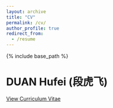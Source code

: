 ```yaml
---
layout: archive
title: "CV"
permalink: /cv/
author_profile: true
redirect_from:
  - /resume
---
```


{% include base_path %}

DUAN Hufei (段虎飞)
======

[View Curriculum Vitae](http://FHDD.github.io/files/Curriculum-Vitae-Hufei.pdf)
